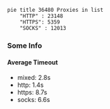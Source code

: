 
```mermaid
pie title 36480 Proxies in list
    "HTTP" : 23148
    "HTTPS": 5359
    "SOCKS" : 12013
```

### Some Info
#### Average Timeout

- mixed: 2.8s
- http: 1.4s
- https: 8.7s
- socks: 6.6s